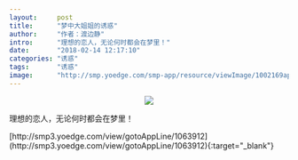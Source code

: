 ```yaml
---
layout:     post
title:      "梦中大姐姐的诱惑"
author:     "作者：渡边静"
intro:      "理想的恋人，无论何时都会在梦里！"
date:       "2018-02-14 12:17:10"
categories: "诱惑"
tags:       "诱惑"
image:      "http://smp.yoedge.com/smp-app/resource/viewImage/1002169appline.png"
---
```

<div style="text-align: center">
<p><img src="http://smp.yoedge.com/smp-app/resource/viewImage/1002169appline.png"/></p>
</div>
<p class="post-meta">
<span>理想的恋人，无论何时都会在梦里！</span>
</p>
[http://smp3.yoedge.com/view/gotoAppLine/1063912](http://smp3.yoedge.com/view/gotoAppLine/1063912){:target="_blank"}


